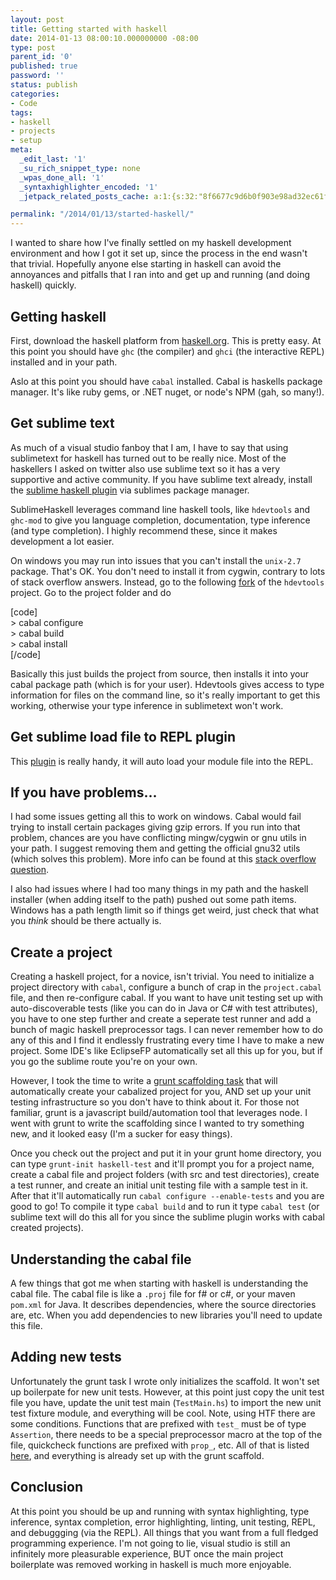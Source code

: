 ```yaml
---
layout: post
title: Getting started with haskell
date: 2014-01-13 08:00:10.000000000 -08:00
type: post
parent_id: '0'
published: true
password: ''
status: publish
categories:
- Code
tags:
- haskell
- projects
- setup
meta:
  _edit_last: '1'
  _su_rich_snippet_type: none
  _wpas_done_all: '1'
  _syntaxhighlighter_encoded: '1'
  _jetpack_related_posts_cache: a:1:{s:32:"8f6677c9d6b0f903e98ad32ec61f8deb";a:2:{s:7:"expires";i:1561000134;s:7:"payload";a:3:{i:0;a:1:{s:2:"id";i:4244;}i:1;a:1:{s:2:"id";i:4725;}i:2;a:1:{s:2:"id";i:4348;}}}}

permalink: "/2014/01/13/started-haskell/"
---
```

I wanted to share how I've finally settled on my haskell development environment and how I got it set up, since the process in the end wasn't that trivial. Hopefully anyone else starting in haskell can avoid the annoyances and pitfalls that I ran into and get up and running (and doing haskell) quickly.

## Getting haskell

First, download the haskell platform from [haskell.org](http://www.haskell.org/platform/). This is pretty easy. At this point you should have `ghc` (the compiler) and `ghci` (the interactive REPL) installed and in your path.

Aslo at this point you should have `cabal` installed. Cabal is haskells package manager. It's like ruby gems, or .NET nuget, or node's NPM (gah, so many!).

## Get sublime text

As much of a visual studio fanboy that I am, I have to say that using sublimetext for haskell has turned out to be really nice. Most of the haskellers I asked on twitter also use sublime text so it has a very supportive and active community. If you have sublime text already, install the [sublime haskell plugin](https://github.com/SublimeHaskell/SublimeHaskell) via sublimes package manager.

SublimeHaskell leverages command line haskell tools, like `hdevtools` and `ghc-mod` to give you language completion, documentation, type inference (and type completion). I highly recommend these, since it makes development a lot easier.

On windows you may run into issues that you can't install the `unix-2.7` package. That's OK. You don't need to install it from cygwin, contrary to lots of stack overflow answers. Instead, go to the following [fork](https://github.com/mvoidex/hdevtools) of the `hdevtools` project. Go to the project folder and do

[code]  
\> cabal configure  
\> cabal build  
\> cabal install  
[/code]

Basically this just builds the project from source, then installs it into your cabal package path (which is for your user). Hdevtools gives access to type information for files on the command line, so it's really important to get this working, otherwise your type inference in sublimetext won't work.

## Get sublime load file to REPL plugin

This [plugin](https://github.com/laughedelic/LoadFileToRepl) is really handy, it will auto load your module file into the REPL.

## If you have problems...

I had some issues getting all this to work on windows. Cabal would fail trying to install certain packages giving gzip errors. If you run into that problem, chances are you have conflicting mingw/cygwin or gnu utils in your path. I suggest removing them and getting the official gnu32 utils (which solves this problem). More info can be found at this [stack overflow question](http://stackoverflow.com/questions/7523151/hoogle-data-on-windows).

I also had issues where I had too many things in my path and the haskell installer (when adding itself to the path) pushed out some path items. Windows has a path length limit so if things get weird, just check that what you _think_ should be there actually is.

## Create a project

Creating a haskell project, for a novice, isn't trivial. You need to initialize a project directory with `cabal`, configure a bunch of crap in the `project.cabal` file, and then re-configure cabal. If you want to have unit testing set up with auto-discoverable tests (like you can do in Java or C# with test attributes), you have to one step further and create a seperate test runner and add a bunch of magic haskell preprocessor tags. I can never remember how to do any of this and I find it endlessly frustrating every time I have to make a new project. Some IDE's like EclipseFP automatically set all this up for you, but if you go the sublime route you're on your own.

However, I took the time to write a [grunt scaffolding task](https://github.com/devshorts/grunt-init-haskell-test) that will automatically create your cabalized project for you, AND set up your unit testing infrastructure so you don't have to think about it. For those not familiar, grunt is a javascript build/automation tool that leverages node. I went with grunt to write the scaffolding since I wanted to try something new, and it looked easy (I'm a sucker for easy things).

Once you check out the project and put it in your grunt home directory, you can type `grunt-init haskell-test` and it'll prompt you for a project name, create a cabal file and project folders (with src and test directories), create a test runner, and create an initial unit testing file with a sample test in it. After that it'll automatically run `cabal configure --enable-tests` and you are good to go! To compile it type `cabal build` and to run it type `cabal test` (or sublime text will do this all for you since the sublime plugin works with cabal created projects).

## Understanding the cabal file

A few things that got me when starting with haskell is understanding the cabal file. The cabal file is like a `.proj` file for f# or c#, or your maven `pom.xml` for Java. It describes dependencies, where the source directories are, etc. When you add dependencies to new libraries you'll need to update this file.

## Adding new tests

Unfortunately the grunt task I wrote only initializes the scaffold. It won't set up boilerpate for new unit tests. However, at this point just copy the unit test file you have, update the unit test main (`TestMain.hs`) to import the new unit test fixture module, and everything will be cool. Note, using HTF there are some conditions. Functions that are prefixed with `test_` must be of type `Assertion`, there needs to be a special preprocessor macro at the top of the file, quickcheck functions are prefixed with `prop_`, etc. All of that is listed [here](http://hackage.haskell.org/package/HTF-0.5.0.0/docs/Test-Framework-Tutorial.html), and everything is already set up with the grunt scaffold.

## Conclusion

At this point you should be up and running with syntax highlighting, type inference, syntax completion, error highlighting, linting, unit testing, REPL, and debuggging (via the REPL). All things that you want from a full fledged programming experience. I'm not going to lie, visual studio is still an infinitely more pleasurable experience, BUT once the main project boilerplate was removed working in haskell is much more enjoyable.

